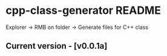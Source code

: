# cpp-class-generator README

Explorer -> RMB on folder -> Generate files for C++ class

## Current version - [v0.0.1a]

